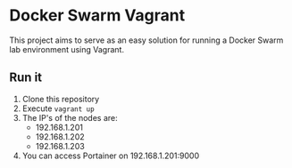 # Docker Swarm Vagrant
This project aims to serve as an easy solution for running a Docker Swarm lab environment
using Vagrant.

## Run it
1. Clone this repository
2. Execute `vagrant up` 
3. The IP's of the nodes are:
    * 192.168.1.201
    * 192.168.1.202
    * 192.168.1.203
4. You can access Portainer on 192.168.1.201:9000

